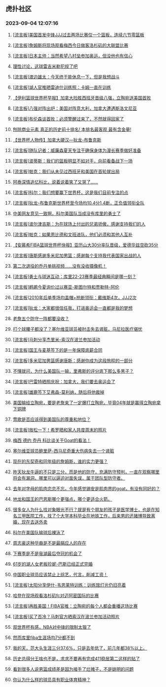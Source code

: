 ## 虎扑社区 
### 2023-09-04 12:07:16

1. [[流言板]美国首发中锋JJJ过去两场比赛仅一个篮板，连续六节零篮板](https://bbs.hupu.com/61983164.html)

2. [[流言板]詹姆斯将现场观看梅西今日做客洛杉矶的大联盟比赛](https://bbs.hupu.com/61981886.html)

3. [[流言板]日本主帅：当然希望八村垒参加奥运，但没他也有信心](https://bbs.hupu.com/61981844.html)

4. [理性讨论，这球雷吉米勒犯规了吧](https://bbs.hupu.com/61981711.html)

5. [[流言板]渡边雄太：今天终于能休息一下，但是我想战斗](https://bbs.hupu.com/61981912.html)

6. [[流言板]湖人官推晒雷迪什训练照：卡姆一直在训练](https://bbs.hupu.com/61981081.html)

7. [【伊利篮球世界杯早报】加拿大险胜西班牙晋级八强，立陶宛送美国首败](https://bbs.hupu.com/61978351.html)

8. [[流言板]八强对阵出炉：美国对阵意大利，加拿大遭遇斯洛文尼亚](https://bbs.hupu.com/61977967.html)

9. [[流言板]布伦森谈首败：必须警醒过来了，不然就得回家了](https://bbs.hupu.com/61981635.html)

10. [刨除商业元素 真正的历史前十排名!  本排名最客观 最有含金量!](https://bbs.hupu.com/61981930.html)

11. [【世界杯人物传】加拿大硬汉—狄龙-布鲁克斯](https://bbs.hupu.com/61982394.html)

12. [[流言板]随队记者：威廉森夏天专注于确保身体为漫长赛季做好准备](https://bbs.hupu.com/61983009.html)

13. [[流言板]波蒂斯：我们的篮板明显不如对手，向前看备战下一场](https://bbs.hupu.com/61981515.html)

14. [[流言板]帕克：我们从未见过西班牙和美国在首轮就出局](https://bbs.hupu.com/61982084.html)

15. [阿泰深情追忆科比，说着说着笑了又哭了……](https://bbs.hupu.com/61982404.html)

16. [[流言板]科尔：我们想要赢下世界杯，这是我们目前专注的点](https://bbs.hupu.com/61981985.html)

17. [[流言板]狄龙-布鲁克斯世界杯至今场均10.4分1.4断，正负值领衔全队](https://bbs.hupu.com/61983124.html)

18. [中美网友意见一致啊，科尔美国队当成没有库里的勇士了](https://bbs.hupu.com/61981040.html)

19. [[流言板]波尔津吉斯：为在球场上付出的兄弟骄傲，感谢支持我们的人](https://bbs.hupu.com/61982452.html)

20. [[流言板]帕克：如果恩比德和文班进队，他们必须和其他人互补](https://bbs.hupu.com/61982178.html)

21. [【安慕希FIBA篮球世界杯快报】亚历山大30分率队晋级，爱德华兹空砍35分](https://bbs.hupu.com/61981509.html)

22. [[流言板]唐斯感谢多米尼加男篮：感谢每个支持我代表国家出战的人](https://bbs.hupu.com/61983400.html)

23. [第二次退役的乔丹单挑视频……没有没收摄像机！](https://bbs.hupu.com/61981402.html)

24. [[流言板]勇士与球迷互动：库里22-23赛季最经典瞬间是哪一刻？](https://bbs.hupu.com/61983257.html)

25. [[流言板]鹈鹕今夏询价过以赛亚-斯图尔特和贾勒特-阿伦](https://bbs.hupu.com/61983264.html)

26. [[流言板]2010年后单季场均盖帽+抢断领衔：戴维斯4次，JJJ2次](https://bbs.hupu.com/61983206.html)

27. [[流言板]狄龙：大家都很信任我，打进奥运会一直都是我的梦想](https://bbs.hupu.com/61982426.html)

28. [老詹五个防守一阵都要没收？](https://bbs.hupu.com/61982283.html)

29. [打个球腰子都没了？塞尔维亚球员被肘击失去肾脏，马尼拉医疗堪忧](https://bbs.hupu.com/61983478.html)

30. [[流言板]马刺分享杰里米-索汉在波兰参加活动](https://bbs.hupu.com/61983332.html)

31. [[流言板]国王与麦基签下的是一年保障底薪合同](https://bbs.hupu.com/61983065.html)

32. [[流言板]多米尼加男篮感谢唐斯：感谢你成为这段旅程的一部分](https://bbs.hupu.com/61983302.html)

33. [不懂就问，为什么美国队一输，里弗斯的评分底下那么多黑子？](https://bbs.hupu.com/61982213.html)

34. [[流言板]巴雷特晒照庆祝：加拿大，我们要去奥运会了](https://bbs.hupu.com/61981324.html)

35. [[流言板]雄鹿签下艾弗森-莫利纳，随后将他裁掉](https://bbs.hupu.com/61983152.html)

36. [美国输给立陶宛，要是老詹来了一定爆打立陶宛，毕竟04年就是赢得立陶宛拿下铜牌](https://bbs.hupu.com/61983197.html)

37. [莺歌是否应该得到美国队的尊重和地位？](https://bbs.hupu.com/61981976.html)

38. [[流言板]放松一下！希罗晒和家人共度周末的照片](https://bbs.hupu.com/61981894.html)

39. [梅西 德约 乔丹 科比谈关于Goat的看法！](https://bbs.hupu.com/61982743.html)

40. [塞尔维亚球员鲍里萨-西马尼奇重大伤病失去一个肾脏](https://bbs.hupu.com/61981869.html)

41. [现在的东契奇和同年级的詹姆斯，谁的实力更强？](https://bbs.hupu.com/61982049.html)

42. [昨天狄龙牛逼的不只是三分，而是他的防守，充满防守预判，一直在观察哪里将会有漏洞，哪里可以逼迫对面失误，属于团队型防守者。](https://bbs.hupu.com/61981813.html)

43. [去年对字母的肌肉恋恋不忘，今年感觉锡安是肌肉界的goat，有没有同好的？](https://bbs.hupu.com/61982585.html)

44. [地龙和国王的巴恩斯哪个更强点，哪个更适合火箭。](https://bbs.hupu.com/61981780.html)

45. [很多女人为什么找对象眼光不行？就是有个朋友的孩子是医学博士，也是在知名三甲医院工作，找了个大学本科毕业在地铁工作，后来男的还赌博导致离婚，现在去送外卖](https://bbs.hupu.com/61981818.html)

46. [科尔在美国队输球后裸泳了](https://bbs.hupu.com/61982337.html)

47. [周志豪这种华裔是不是最膈应人的存在](https://bbs.hupu.com/61983191.html)

48. [下赛季是不是我湖最后夺冠的机会了](https://bbs.hupu.com/61982793.html)

49. [61岁的湖人女老板珍妮-巴斯已经正式完婚](https://bbs.hupu.com/61982844.html)

50. [中国职业球员应该禁止上综艺，代言，削减工资！](https://bbs.hupu.com/61983103.html)

51. [[流言板]太阳分享伊什-韦恩莱特训练：训练馆灯光仍旧亮着](https://bbs.hupu.com/61983234.html)

52. [哈登在现场观看洛杉矶fc对迈阿密国际的比赛](https://bbs.hupu.com/61982545.html)

53. [[流言板]再胜美国！FIBA官推：立陶宛的每个人都会重播这场比赛](https://bbs.hupu.com/61977316.html)

54. [[流言板]买了否冷？马刺官方晒索汉在波兰参加活动照片](https://bbs.hupu.com/61980872.html)

55. [观世界杯有感，NBA对中锋的限制太狠了](https://bbs.hupu.com/61982212.html)

56. [然而库里fiba生涯场均7分都不到](https://bbs.hupu.com/61982405.html)

57. [我的天，范大头生涯三分37.6%，只是去年低了，前几年都38%以上。](https://bbs.hupu.com/61982524.html)

58. [历史总得分王啥也不是，求求不要再有完成411稳居第二这样的贴了](https://bbs.hupu.com/61982686.html)

59. [看到很多人说男篮成绩差是因为接手了烂摊子，不是姚明的问题](https://bbs.hupu.com/61981785.html)

60. [你认为什么样的球员具有职业体育精神？](https://bbs.hupu.com/61982593.html)

